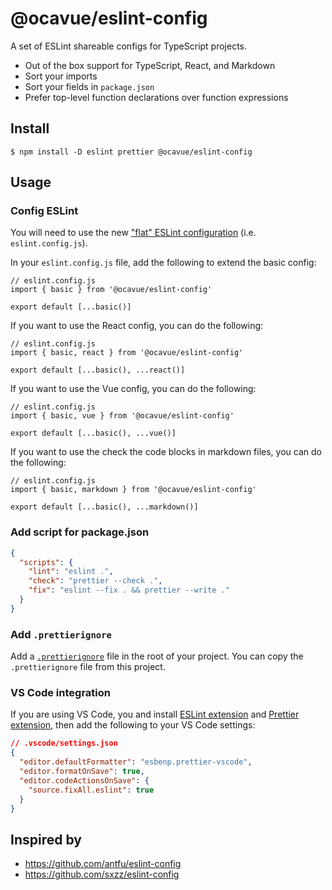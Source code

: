 # @ocavue/eslint-config

A set of ESLint shareable configs for TypeScript projects.

- Out of the box support for TypeScript, React, and Markdown
- Sort your imports
- Sort your fields in `package.json`
- Prefer top-level function declarations over function expressions

## Install

```
$ npm install -D eslint prettier @ocavue/eslint-config
```

## Usage

### Config ESLint

You will need to use the new ["flat" ESLint configuration](https://eslint.org/docs/latest/use/configure/configuration-files-new) (i.e. `eslint.config.js`).

In your `eslint.config.js` file, add the following to extend the basic config:

```JS
// eslint.config.js
import { basic } from '@ocavue/eslint-config'

export default [...basic()]
```

If you want to use the React config, you can do the following:

```JS
// eslint.config.js
import { basic, react } from '@ocavue/eslint-config'

export default [...basic(), ...react()]
```

If you want to use the Vue config, you can do the following:

```JS
// eslint.config.js
import { basic, vue } from '@ocavue/eslint-config'

export default [...basic(), ...vue()]
```

If you want to use the check the code blocks in markdown files, you can do the following:

```JS
// eslint.config.js
import { basic, markdown } from '@ocavue/eslint-config'

export default [...basic(), ...markdown()]
```

### Add script for package.json

```json
{
  "scripts": {
    "lint": "eslint .",
    "check": "prettier --check .",
    "fix": "eslint --fix . && prettier --write ."
  }
}
```

### Add `.prettierignore`

Add a [`.prettierignore`](https://prettier.io/docs/en/ignore.html#ignoring-files-prettierignore) file in the root of your project. You can copy the `.prettierignore` file from this project.

### VS Code integration

If you are using VS Code, you and install [ESLint extension](https://marketplace.visualstudio.com/items?itemName=dbaeumer.vscode-eslint) and [Prettier extension](https://marketplace.visualstudio.com/items?itemName=esbenp.prettier-vscode), then add the following to your VS Code settings:

```json
// .vscode/settings.json
{
  "editor.defaultFormatter": "esbenp.prettier-vscode",
  "editor.formatOnSave": true,
  "editor.codeActionsOnSave": {
    "source.fixAll.eslint": true
  }
}
```

## Inspired by

- https://github.com/antfu/eslint-config
- https://github.com/sxzz/eslint-config
